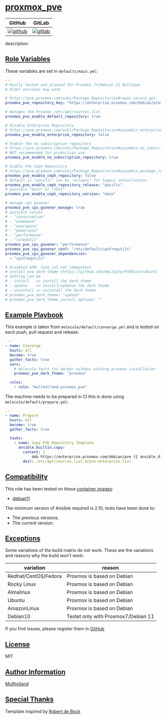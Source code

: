 # [proxmox_pve](#proxmox_pve)

|GitHub|GitLab|
|------|------|
|[![github](https://github.com/mullholland/ansible-role-proxmox_pve/workflows/Ansible%20Molecule/badge.svg)](https://github.com/mullholland/ansible-role-proxmox_pve/actions)|[![gitlab](https://gitlab.com/mullholland/ansible-role-proxmox_pve/badges/main/pipeline.svg)](https://gitlab.com/mullholland/ansible-role-proxmox_pve)|

description

## [Role Variables](#role-variables)

These variables are set in `defaults/main.yml`:
```yaml
---
# Mostly tested and planned for Proxmox 7+/Debian 11 Bullseye
# Older versions may work

# https://pve.proxmox.com/wiki/Package_Repositories#repos_secure_apt
proxmox_pve_repository_key: "https://enterprise.proxmox.com/debian/proxmox-release-bullseye.gpg"

# manages the Proxmox /etc/apt/sources.list
proxmox_pve_enable_default_repository: true

# Disable Enterprise Repository
# https://pve.proxmox.com/wiki/Package_Repositories#sysadmin_enterprise_repo
proxmox_pve_enable_enterprise_repository: false

# Enable the no subscription repository
# https://pve.proxmox.com/wiki/Package_Repositories#sysadmin_no_subscription_repo
# NOT recommended for production use
proxmox_pve_enable_no_subscription_repository: true

# Enable the Ceph Repository
# https://pve.proxmox.com/wiki/Package_Repositories#sysadmin_package_repositories_ceph
proxmox_pve_enable_ceph_repository: false
# default is "pacific" can be "octopus" for legacy installations
proxmox_pve_enable_ceph_repository_release: "pacific"
# possible "main" or "test"
proxmox_pve_enable_ceph_repository_version: "main"

# manage cpu govenor
proxmox_pve_cpu_govenor_manage: true
# possible values
# - "conservative"
# - "ondemand"
# - "userspace"
# - "powersave"
# - "performance"
# - "schedutil"
proxmox_pve_cpu_govenor: "performance"
proxmox_pve_cpu_govenor_conf: "/etc/default/cpufrequtils"
proxmox_pve_cpu_govenor_dependencies:
  - "cpufrequtils"

# Diasbled ATM. Task ist not idempotent
# install pve dark theme (https://github.com/Weilbyte/PVEDiscordDark)
# Setting can be
# - install   => install the dark theme
# - update    => install/updates the dark theme
# - uninstall => unisntall the dark theme
# proxmox_pve_dark_theme: "update"
# proxmox_pve_dark_theme_install_options: ""
```


## [Example Playbook](#example-playbook)

This example is taken from `molecule/default/converge.yml` and is tested on each push, pull request and release.
```yaml
---
- name: Converge
  hosts: all
  become: true
  gather_facts: true
  vars:
    # molecule tests ins docker without working proxmox installation
    proxmox_pve_dark_theme: "proxmox"

  roles:
    - role: "mullholland.proxmox_pve"
```

The machine needs to be prepared in CI this is done using `molecule/default/prepare.yml`:
```yaml
---
- name: Prepare
  hosts: all
  become: true
  gather_facts: true

  tasks:
    - name: Copy PVE Repository Template
      ansible.builtin.copy:
        content: |
            deb https://enterprise.proxmox.com/debian/pve {{ ansible_distribution_release }} pve-enterprise
        dest: /etc/apt/sources.list.d/pve-enterprise.list
```





## [Compatibility](#compatibility)

This role has been tested on these [container images](https://hub.docker.com/u/mullholland):

-   [debian11](https://hub.docker.com/r/mullholland/docker-molecule-debian11)

The minimum version of Ansible required is 2.10, tests have been done to:

-   The previous versions.
-   The current version.



## [Exceptions](#exceptions)

Some variations of the build matrix do not work. These are the variations and reasons why the build won't work:

| variation                 | reason                 |
|---------------------------|------------------------|
| Redhat/CentOS/Fedora | Proxmox is based on Debian |
| Rocky Linux | Proxmox is based on Debian |
| Almalinux | Proxmox is based on Debian |
| Ubuntu | Proxmox is based on Debian |
| AmazonLinux | Proxmox is based on Debian |
| Debian10 | Testet only with Proxmox7/Debian 11 |


If you find issues, please register them in [GitHub](https://github.com/mullholland/ansible-role-proxmox_pve/issues)

## [License](#license)

MIT


## [Author Information](#author-information)

[Mullholland](https://github.com/mullholland)

## [Special Thanks](#special-thanks)

Template inspired by [Robert de Bock](https://github.com/robertdebock)

